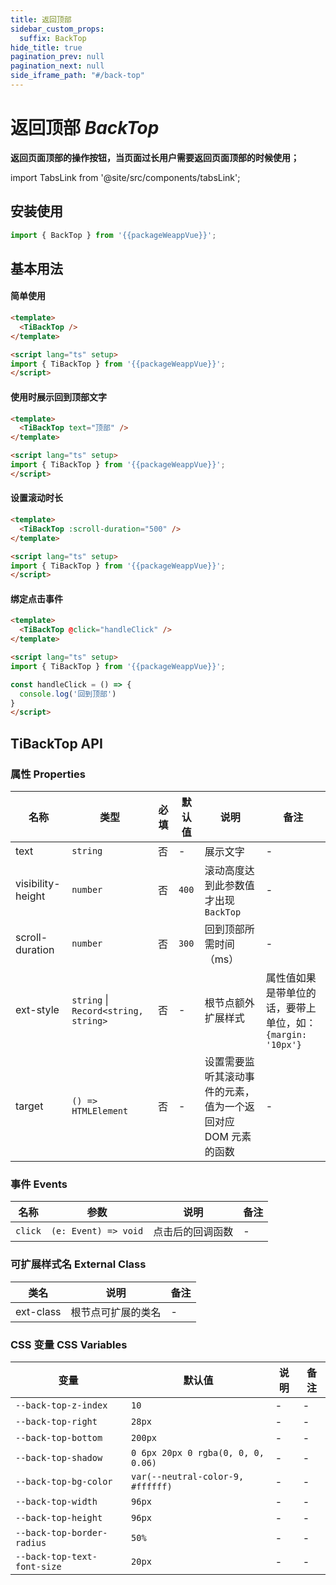 ```yaml
---
title: 返回顶部
sidebar_custom_props:
  suffix: BackTop
hide_title: true
pagination_prev: null
pagination_next: null
side_iframe_path: "#/back-top"
---
```


# 返回顶部 _BackTop_

**返回页面顶部的操作按钮，当页面过长用户需要返回页面顶部的时候使用；**

import TabsLink from '@site/src/components/tabsLink';

<TabsLink id="tibacktop-api" />

## 安装使用

```typescript tsx showLineNumbers
import { BackTop } from '{{packageWeappVue}}';
```

## 基本用法

#### 简单使用

```html showLineNumbers
<template>
  <TiBackTop />
</template>

<script lang="ts" setup>
import { TiBackTop } from '{{packageWeappVue}}';
</script>
```

#### 使用时展示回到顶部文字

```html showLineNumbers
<template>
  <TiBackTop text="顶部" />
</template>

<script lang="ts" setup>
import { TiBackTop } from '{{packageWeappVue}}';
</script>
```

#### 设置滚动时长

```html showLineNumbers
<template>
  <TiBackTop :scroll-duration="500" />
</template>

<script lang="ts" setup>
import { TiBackTop } from '{{packageWeappVue}}';
</script>
```

#### 绑定点击事件

```html showLineNumbers
<template>
  <TiBackTop @click="handleClick" />
</template>

<script lang="ts" setup>
import { TiBackTop } from '{{packageWeappVue}}';

const handleClick = () => {
  console.log('回到顶部')
}
</script>
```

## TiBackTop API

### 属性 **Properties**

| 名称               | 类型      | 必填 | 默认值 | 说明                               | 备注 |
| ----------------  | --------- | ---- | ------ | ---------------------------------- | ---- |
| text              | `string`  | 否   | - | 展示文字                           | -    |
| visibility-height  | `number`  | 否   | `400` | 滚动高度达到此参数值才出现 `BackTop` | -    |
| scroll-duration          | `number`  | 否   | `300` | 回到顶部所需时间（ms）  | -    |
| ext-style          | `string` \| `Record<string, string>`  | 否 | - | 根节点额外扩展样式 | 属性值如果是带单位的话，要带上单位，如：`{margin: '10px'}` |
| target            | `() => HTMLElement` | 否 | - | 设置需要监听其滚动事件的元素，值为一个返回对应 DOM 元素的函数 | - |

### 事件 **Events**

| 名称  | 参数 | 说明               | 备注 |
| ----- | ---- | ------------------ | ---- |
| `click` | `(e: Event) => void`    | 点击后的回调函数 | -    |

### 可扩展样式名 **External Class**

| 类名     | 说明               | 备注 |
| -------- | ------------------ | ---- |
| ext-class | 根节点可扩展的类名 | -    |

### CSS 变量 **CSS Variables**

| 变量                | 默认值       | 说明 | 备注 |
| ------------------- | ---------- | ---- | ---- |
| `--back-top-z-index`  | `10`    | -    | -    |
| `--back-top-right`  | `28px`    | -    | -    |
| `--back-top-bottom`  | `200px`    | -    | -    |
| `--back-top-shadow`  | `0 6px 20px 0 rgba(0, 0, 0, 0.06)`    | -    | -    |
| `--back-top-bg-color`  | `var(--neutral-color-9, #ffffff)`    | -    | -    |
| `--back-top-width` | `96px` | - | -    |
| `--back-top-height` | `96px` | - | -    |
| `--back-top-border-radius` | `50%` | - | -    |
| `--back-top-text-font-size` | `20px` | - | -    |
